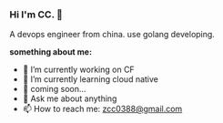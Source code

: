 ### Hi I'm CC. 👋

A devops engineer from china. use golang developing.

**something about me:**

- 🔭 I’m currently working on CF
- 🌱 I’m currently learning cloud native
- 🤔 coming soon...
- 💬 Ask me about anything
- 📫 How to reach me: zcc0388@gmail.com


